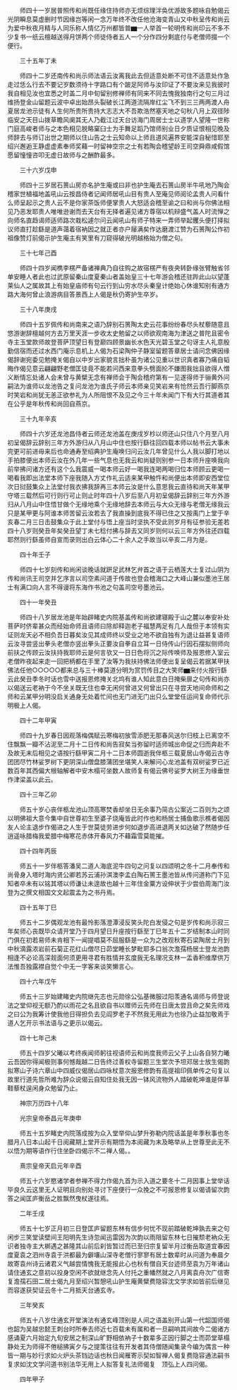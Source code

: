 <!-- { "loadSidebar": true } -->
　　师四十一岁居普照传和尚既任缘住持师亦无烦综理泮奂优游故多题咏自勉偈云光阴瞬息莫虚删时节因缘岂等闲一念万年终不改任他沧海变青山又中秋呈传和尚云为爱中秋夜月精与人同乐称人情亿万州都皆普▆一人举首一轮明传和尚印云不多不少复书一纸云檀越送得月饼两个师徒侍者五人一个分作四分剩底付与老僧师掇一个便行。

　　三十五年丁未

　　师四十二岁还南传和尚示师法语云汝离我此去但适意处断不可住不适意处作急走过恁么行去不要记岁数须待十字路口有个跛足阿师与汝印证了不要汝来见我彼时我自相见汝也宜悉之时盖二月中旬留别修禅师有同来不同去愧我独南行之句三月过维扬登金山留题云波中卓出始昂头裂破长江两道流隔岸红尘飞不到三三两两渡人舟夏居龙池示徒有人生何所贵所贵持大志志大不吾欺浩然塞天地之句秋八月上双径陟临安之天目山拨草瞻风阒其无人乃截江过天台访海门周居士士以道学人望隆一世称门庭高峻者师与之本色相见脱略窠臼士为手舞足蹈乃馆师别业日夕质证恨相见晚及师辞去与师订出世之期师以住山告之士云知命以上师且道风遍界安能深自秘惜耶至绍兴邂逅王静虚虚素奉师奖藉一时留神空宗之士有若陶会稽望龄王司空舜鼎咸假馆愿留憧憧咨叩无虚日故师与之酬酢最多。

　　三十六岁戊申

　　师四十三岁居石篑山房亦名护生庵或曰非也护生庵去石篑山房半牛吼地乃陶会稽家世植福地盖吼山云按昌侍者记闻师居吼山目有贵人至庵见师阅论孟贵人问看什么师呈起示之贵人云不是你家茶饭师便掌贵人大怒适会稽至谕之曰和尚与你佛法相见乃恶发耶贵人唯唯逊谢而去天台有无择者遍见诸方尊宿以机辩盛气盖人时流惮之向师名直趋谒师适师路次栽松遽尔问云闻吼山有师子特来一弄师举起钁头便打择拟议师直打趁繇是道声蔼着宿衲因之就正者亦户屦满矣作达磨渡江赞为石篑陶公作初祖像赞灯前偈示护生庵主有笑里有刀窥得破光明越格始为僧之句。

　　三十七年己酉

　　师四十四岁闻槜李楞严备诸禅典乃自往购之故宿楞严有夜央转卧缘张臂触省邻单安睡人者此也过武原留秦山度夏秦山者盖始皇三十七年游会稽还驻跸此山以望蓬莱仙人之属故其上有始皇庙师有句云行到山穷水尽头秦皇计绝始心休谁知别有通方路大海何曾止浪游病目答景西上人偈是秋仍寄护生卒岁。

　　三十八年庚戌

　　师四十五岁佩传和尚南来之语乃辞别石篑陶太史云花事纷纷春尽头杖藜随意且悠游谢辞檀越何方去万里天涯一步收太史勉留之以师欲观南海为津送之普陀且密令寺主玉堂款师故登菩萨顶望日有登巅四顾景幽长水色天光碧玉堂之句讶主人礼意殷勤信宿而还过水西门庵示息机上人偈为石梁陶仲子静室留题答章居士请问念佛因缘偈辞谢宛委见勉掩关偈自以中岁出家貌言拙朴虽为诸公见重以世识真者寡乃痛自韬晦作偈见意云翩翩野老僧匡徒竟不能若问西来意拳头劈面抡不嫌图我拙且欲得人憎义断情忘处诸人会未曾与黄檗无念有禅师会于陶会稽府第有一见遂得师于骊黄外问嗣法为谁师以龙池告之复问龙池为谁氏子师云本师亲见笑岩来有怆然云吾行脚燕京时笑岩和尚犹无恙正欲参礼为人所阻恨不及见之今三十年未闻门下有大行其道者其在公乎是年秋传和尚回自燕京。

　　三十九年辛亥

　　师四十六岁还龙池昌侍者云师还龙池盖在庚戌岁杪以师还山只住八个月至八月初呈偈辞云辞别三年方外游归从八月山中住也按行繇往回四载本师以帖书云大事未完更可前进毋来后也命通寿至绍典护生庵唤归问云汝几年曾见什么人我以脚打地以手拍膝便出本师云汝在外几年一些气息也无我云和尚疑则别参一日本师升座唤我向前举拂问诸方还有这个么我震威一喝本师云好一喝我连喝两喝归位本师顾云更喝一喝看我即出法堂本师下座我随入方丈作礼云适来某甲触忤和尚便出本师即安西堂位次日挝鼓集众上法堂付我衣拂我辞再三本师云汝是什么意思我云直待和尚天年某甲守塔三载然后可行则行可止则止时年四十八岁后至八月初呈偈辞云辞别三年方外游归从八月山中住悟甘做个无缘地乘个无缘地辞去本师云与大众无缘与老僧无缘我云只是某甲更与阿谁本师苦留云汝若去了我直操到底我不得已住之又按禹门上堂于辛亥春二月三日击鼓集众于此上堂付与悟上座当时坚执不受此则岁月有征参验无差若四十八岁则癸丑年矣癸丑望丁未七稔付拂与辞去又同岁则何以云三年方外往还四载耶然则行繇虽师自宣而录则出白云体心二十余人之手故当以辛亥二月为是。

　　四十年壬子

　　师四十七岁刻传和尚闲谈晚话就趼足武林乞弁首之语于云栖莲大士复过山阴为传和尚讯王司空并乞序言以司空素问道于传故也登会稽海口之大峰山兼似墨池王居士有满口向人言不得谩将东海作书池之句盖司空号墨池云。

　　四十一年癸丑

　　师四十八岁居龙池是年始辟睹史内院基盖传和尚欲建寝殿于山之麓以奉安补处菩萨时侪辈甚众而经始命师且语师曰除却释迦老子福慧两足有几人哉但于本领有实证则龙天必不相负吾日暮矣汝见其成师终以受业之地不欲自独有为退让益甚复语师云汝寻尝竖出拳头老僧亦竖出拳头正要汝自拳自立耳一日侍传山行因石摆拟侧师向前扶之传顾云汝扶持我耶师云是何言欤又一日日色将沉之际传唤师及报恩修入室云老僧昨夜起来走一回把柄都在手里了汝等为我扶持佛法师便出复呈偈云若据某甲扶佛法任他○○○○○都来总与三十棒莫道分明为赏罚传目之大笑师▆来付火按行繇云此癸丑季冬时话也雪中送报恩修掩关北坞有谁人知此意白日掩柴扉之句传和尚亦以偈送云老衲于今不坐关既无住也幸无闲何曾进又何曾出只在寻尝天地间命师和之师和云某甲分明没启关通身无处着忙间也无门进无门出只么堂堂任运间复命师代示明极上人偈。

　　四十二年甲寅

　　师四十九岁春日因观落梅偶赋云寒梅初放雪添肥无那春风送尔归枝上已离空不住飘飘一瓣不沾泥至二月十二日传和尚告寂矣当弥留时适师城出命促之归而奔赴不及故无末后相见之语按行繇甲寅二月十二日本师圆逝我伴柩三载夏居山寺偈云古寺团团尽竹林娑罗树下更阴深山僧盘膝蒲团坐堪笑人来解问心龙池盖有双树娑罗已近数百年其西偏大根轴解者中安木榻可坐数人故师复有偈云佛号娑罗大树王为缘垂世作津梁盖以此云。

　　四十三年乙卯

　　师五十岁心丧伴柩龙池山顶高寒焚香却坐日无余事乃简古公案近二百则为之颂以明佛祖大意今集中自世尊初生至婆子烧庵皆此时作也和杨居士捕鱼歌示樵者偈因友人论主退步作偈进之人生于世莫徒劳进步何如退步高进退两关如达破了然随步任逍遥咏腊梅我爱腊中梅寒花赤体开春风力不藉霜雪莫能摧。

　　四十四年丙辰

　　师五十一岁伴柩答潘吴二道人海底泥牛四句之问复以四颂明之冬十二月奉传和尚骨身入塔时海内贤公卿若苏云浦孙淇澳李孟白陶石篑王墨池皆从传问道称门下见知者卒未有以铭其塔以师谦让未遑故也越十三年住金粟方设伸状于少尝伯周海门汝登为之撰文相国文文起震孟为之书丹焉。

　　四十五年丁巳

　　师五十二岁偶观龙池有最怜影落澄潭浸反笑头陀白发侵之句是岁传和尚示寂三年矣师心丧既毕众请开堂乃于四月望日升座按行繇至丁巳年五十二岁结制本山时同门俱在初若易师未肯相下一闻提唱莫不屈服繇是一众为之改观秋寄石梁陶居士月到中秋滴露浓岩前石菊正花红山僧尽日茆堂睡长梦毗耶多口翁次澹孺杨居士登龙池韵相逢不必论高深觌面何须更用寻君有胜情并玄度我无名理况支林一盂香积维摩供万法惟吾独露襟自觉个中无一字客来谈笑懒言心。

　　四十六年戊午

　　师五十三岁始建睹史内院继先志也元勋徐公弘基微服过阳羡通名谒师与师登说法之堂仰视无额乃酌以雨花之名且欲自书以赠师云先师在日唐太尝且命之矣先师戏之曰公为我筹计使我他日得担负去见阎罗老子不然我无用此为也徐乃止益加敬焉于道人乞开示书法语与之更示以偈云。

　　四十七年己未

　　师五十四岁父曦以考终疾闻师躬往视语师云和尚度我师云父子上山各自努力曦云吾因你得闻极则事何憾哉越二日告终过善权寺留题三生堂次予坦邓居士放生偈韵拟寒山子诗六章山中四威仪偈居山四咏杖意次报恩修韵有高提祖印佩单传之句复以故里行道先哲所难为辞众说偈云自知住处我无因一钵风流物外人踏破乾坤谁是伴草鞋藜杖逞闲身众勉留乃止。

　　神宗万历四十八年

　　光宗皇帝泰昌元年庚申

　　师五十五岁睹史内院落成按为众入堂举仰山梦升弥勒内院话盖是年季秋事也冬腊月八日本山起千日阅藏期上堂开示有期悟为本阅藏为末及略举从上世尊至此无不以悟为期等语作行住坐卧四偈示不二禅人偈。。

　　熹宗皇帝天启元年辛酉

　　师五十六岁愍诸学者参禅不得力作偈九首为示入道之要冬十二月因事上堂举话毕良久云这里无人证明且向别处寻讨下座便行一众挽之不可报恩修复以偈请留次韵答之闻匡庐衡岳之胜飘然曳杖遂往焉。

　　二年壬戌

　　师五十七岁正月初三日登匡庐留题东林有信步何忧不现前踏破乾坤孰去来之句闲步三笑堂读壁间王阳明先生诗忽闻迅雷因为次韵以雨阻留东林七日摧颓老衲众无识者独寺主大梆遇之甚隆其山前后刹皆暂过而已至归宗复留半月过衡岳取道宜春因度夏袁之泗州寺袁于洪都最为僻壤山深寺老僧行寥寥有居士数辈时从问道为奉晨夕故寄袁州诗云诸君义气越尝情愧我无能报此心也秋有僧自天台迹师至袁为万年诸山请住通玄之意初以投身空闲不欲就继念先人付托之重幡然就之八月离袁舟次广信寄复澹孺石田二居士偈九月至绍兴暂憩吼山护生庵黄檗费隐容沈文学求如皆前后继见而容遂获契证云冬十二月抵天台通玄寺。

　　三年癸亥

　　师五十八岁住通玄开堂演法有通玄峰顶别是人间之语盖别开山第一代韶国师偈也韶为吴越忠懿王刺台时所奉去师近七百载未有属和者一旦嗣响其间故今二偈诸方感诵夏六月始定九旬安居之制深山旷野相依衲子十数辈多正因行脚之士而茆堂草榻静处无为师得不倦槌拂寅夕与之提策往往有开发者其侍僧随闻集录今编为偶言一种皆一期与妙行求如火炉头茶铛边话也秋日闻雁寄示契如智禅人偈复费隐容通法嗣书复求如沈文学问道书别法华无用上人拟答复礼法师偈复　顶弘上人四问偈。

　　四年甲子

